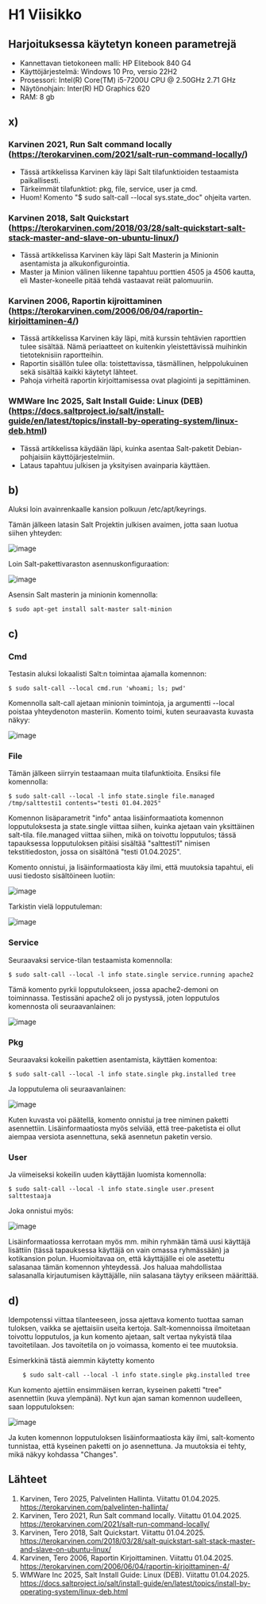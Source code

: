 # H1 Viisikko


## Harjoituksessa käytetyn koneen parametrejä

- Kannettavan tietokoneen malli: HP Elitebook 840 G4
- Käyttöjärjestelmä: Windows 10 Pro, versio 22H2
- Prosessori: Intel(R) Core(TM) i5-7200U CPU @ 2.50GHz 2.71 GHz
- Näytönohjain: Inter(R) HD Graphics 620
- RAM: 8 gb


## x) 

### Karvinen 2021, Run Salt command locally (https://terokarvinen.com/2021/salt-run-command-locally/)

- Tässä artikkelissa Karvinen käy läpi Salt tilafunktioiden testaamista paikallisesti.
- Tärkeimmät tilafunktiot: pkg, file, service, user ja cmd.
- Huom! Komento "$ sudo salt-call --local sys.state_doc" ohjeita varten.

### Karvinen 2018, Salt Quickstart (https://terokarvinen.com/2018/03/28/salt-quickstart-salt-stack-master-and-slave-on-ubuntu-linux/)

- Tässä artikkelissa Karvinen käy läpi Salt Masterin ja Minionin asentamista ja alkukonfigurointia.
- Master ja Minion välinen liikenne tapahtuu porttien 4505 ja 4506 kautta, eli Master-koneelle pitää tehdä vastaavat reiät palomuuriin.

### Karvinen 2006, Raportin kijroittaminen (https://terokarvinen.com/2006/06/04/raportin-kirjoittaminen-4/)

- Tässä artikkelissa Karvinen käy läpi, mitä kurssin tehtävien raporttien tulee sisältää. Nämä periaatteet on kuitenkin yleistettävissä muihinkin tietoteknisiin raportteihin.
- Raportin sisällön tulee olla: toistettavissa, täsmällinen, helppolukuinen sekä sisältää kaikki käytetyt lähteet.
- Pahoja virheitä raportin kirjoittamisessa ovat plagiointi ja sepittäminen.

### WMWare Inc 2025, Salt Install Guide: Linux (DEB) (https://docs.saltproject.io/salt/install-guide/en/latest/topics/install-by-operating-system/linux-deb.html)

- Tässä artikkelissa käydään läpi, kuinka asentaa Salt-paketit Debian-pohjaisiin käyttöjärjestelmiin.
- Lataus tapahtuu julkisen ja yksityisen avainparia käyttäen.


## b)

Aluksi loin avainrenkaalle kansion polkuun /etc/apt/keyrings.

Tämän jälkeen latasin Salt Projektin julkisen avaimen, jotta saan luotua siihen yhteyden:

![image](https://github.com/user-attachments/assets/bec5030d-f17c-43ee-a72f-bb7330a2f957)

Loin Salt-pakettivaraston asennuskonfiguraation:

![image](https://github.com/user-attachments/assets/fa87f372-d7d6-474f-9de0-00e33abe0f30)

Asensin Salt masterin ja minionin komennolla:

    $ sudo apt-get install salt-master salt-minion

## c)

### Cmd

Testasin aluksi lokaalisti Salt:n toimintaa ajamalla komennon:

    $ sudo salt-call --local cmd.run 'whoami; ls; pwd'

Komennolla salt-call ajetaan minionin toimintoja, ja argumentti --local poistaa yhteydenoton masteriin. Komento toimi, kuten seuraavasta kuvasta näkyy:

![image](https://github.com/user-attachments/assets/40ada73b-2665-48e5-8362-0a1d88d4f7e5)

### File

Tämän jälkeen siirryin testaamaan muita tilafunktioita. Ensiksi file komennolla:

    $ sudo salt-call --local -l info state.single file.managed /tmp/salttesti1 contents="testi 01.04.2025"

Komennon lisäparametrit "info" antaa lisäinformaatiota komennon lopputuloksesta ja state.single viittaa siihen, kuinka ajetaan vain yksittäinen salt-tila. file.managed viittaa siihen, mikä on toivottu lopputulos;
tässä tapauksessa lopputuloksen pitäisi sisältää "salttesti1" nimisen tekstitiedoston, jossa on sisältönä "testi 01.04.2025".

Komento onnistui, ja lisäinformaatiosta käy ilmi, että muutoksia tapahtui, eli uusi tiedosto sisältöineen luotiin:

![image](https://github.com/user-attachments/assets/d0ed1d00-2c5c-44cb-b0c7-62b03b1570e1)

Tarkistin vielä lopputuleman:

![image](https://github.com/user-attachments/assets/38d72fc2-c9e8-49e4-bf80-ac367db0f31f)

### Service

Seuraavaksi service-tilan testaamista komennolla:

    $ sudo salt-call --local -l info state.single service.running apache2

Tämä komento pyrkii lopputulokseen, jossa apache2-demoni on toiminnassa. Testissäni apache2 oli jo pystyssä, joten lopputulos komennosta oli seuraavanlainen:

![image](https://github.com/user-attachments/assets/da4295ca-07fe-468a-a0ec-acec769d1d64)

### Pkg

Seuraavaksi kokeilin pakettien asentamista, käyttäen komentoa:

    $ sudo salt-call --local -l info state.single pkg.installed tree

Ja lopputulema oli seuraavanlainen:

![image](https://github.com/user-attachments/assets/823ba0f1-8a27-4111-9951-9e309c08f9bc)

Kuten kuvasta voi päätellä, komento onnistui ja tree niminen paketti asennettiin. Lisäinformaatiosta myös selviää, että tree-paketista ei ollut aiempaa versiota asennettuna, sekä asennetun paketin versio.

### User

Ja viimeiseksi kokeilin uuden käyttäjän luomista komennolla:

    $ sudo salt-call --local -l info state.single user.present salttestaaja

Joka onnistui myös:

![image](https://github.com/user-attachments/assets/73d30124-bfaf-4dba-9691-e2cc4665dec2)

Lisäinformaatiossa kerrotaan myös mm. mihin ryhmään tämä uusi käyttäjä lisättiin (tässä tapauksessa käyttäjä on vain omassa ryhmässään) ja kotikansion polun. Huomioitavaa on, että käyttäjälle ei ole asetettu salasanaa tämän komennon yhteydessä. Jos haluaa mahdollistaa salasanalla kirjautumisen käyttäjälle, niin salasana täytyy erikseen määrittää.

## d)

Idempotenssi viittaa tilanteeseen, jossa ajettava komento tuottaa saman tuloksen, vaikka se ajettaisiin useita kertoja. Salt-komennoissa ilmoitetaan toivottu lopputulos, ja kun komento ajetaan, salt vertaa nykyistä tilaa tavoitetilaan. Jos tavoitetila on jo voimassa, komento ei tee muutoksia.

Esimerkkinä tästä aiemmin käytetty komento 

        $ sudo salt-call --local -l info state.single pkg.installed tree

Kun komento ajettiin ensimmäisen kerran, kyseinen paketti "tree" asennettiin (kuva ylempänä). Nyt kun ajan saman komennon uudelleen, saan lopputuloksen:

![image](https://github.com/user-attachments/assets/992696c4-280c-4953-9029-1d2c993cc13e)

Ja kuten komennon lopputuloksen lisäinformaatiosta käy ilmi, salt-komento tunnistaa, että kyseinen paketti on jo asennettuna. Ja muutoksia ei tehty, mikä näkyy kohdassa "Changes".



## Lähteet

1. Karvinen, Tero 2025, Palvelinten Hallinta. Viitattu 01.04.2025. https://terokarvinen.com/palvelinten-hallinta/
2. Karvinen, Tero 2021, Run Salt command locally. Viitattu 01.04.2025. https://terokarvinen.com/2021/salt-run-command-locally/
3. Karvinen, Tero 2018, Salt Quickstart. Viitattu 01.04.2025. https://terokarvinen.com/2018/03/28/salt-quickstart-salt-stack-master-and-slave-on-ubuntu-linux/
4. Karvinen, Tero 2006, Raportin Kirjoittaminen. Viitattu 01.04.2025. https://terokarvinen.com/2006/06/04/raportin-kirjoittaminen-4/
5. WMWare Inc 2025, Salt Install Guide: Linux (DEB). Viitattu 01.04.2025. https://docs.saltproject.io/salt/install-guide/en/latest/topics/install-by-operating-system/linux-deb.html










